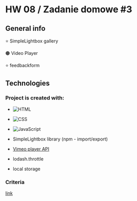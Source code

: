 # HW 08 / Zadanie domowe #3


## General info
:star: SimpleLightbox gallery

:orange_circle: Video Player

:star: feedbackform



## Technologies


### Project is created with:

- ![HTML](https://img.shields.io/badge/-HTML-05122A?style=flat&logo=HTML5)&nbsp;

- ![CSS](https://img.shields.io/badge/-CSS-05122A?style=flat&logo=CSS3&logoColor=1572B6)&nbsp;
 
- ![JavaScript](https://img.shields.io/badge/-JavaScript-05122A?style=flat&logo=javascript)&nbsp;

- SimpleLightbox library (npm - import/export)

- [Vimeo player API](https://github.com/vimeo/player.js/#vimeo-player-api)

- lodash.throttle

- local storage

 
### Criteria

[link](https://github.com/goitacademy/javascript-homework/blob/main/v2/08/README.pl.md)
